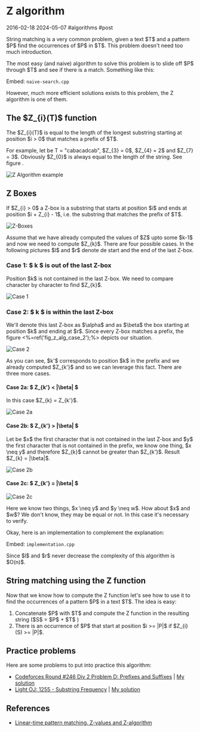 # Z algorithm
2016-02-18 2024-05-07 #algorithms #post

<p>String matching is a very common problem, given a text $T$ and a pattern $P$ find the occurrences of $P$ in $T$. This problem doesn't need too much introduction.</p>

<p>The most easy (and naive) algorithm to solve this problem is to slide off $P$ through $T$ and see if there is a match. Something like this:</p>

Embed: `naive-search.cpp`

However, much more efficient solutions exists to this problem, the Z algorithm is one of them.

<h2>The $Z_{i}(T)$ function</h2>

<div class="box">
  The $Z_{i}(T)$ is equal to the length of the longest substring starting at position $i > 0$ that matches a prefix of $T$.
</div> 

<p>For example, let be T = "cabacadcab", $Z_{3} = 0$, $Z_{4} = 2$ and $Z_{7} = 3$. Obviously $Z_{0}$ is always equal to the length of the string. See figure .</p>

![Z Algorithm example](/z-algorithm/z_alg_example.png)

## Z Boxes

<div class="box">
    If $Z_{i} > 0$ a Z-box is a substring that starts at position $i$ and ends at position $i + Z_{i} - 1$, i.e. the substring that matches the prefix of $T$.
</div>

![Z-Boxes](/z-algorithm/z_boxes.svg)


<p>Assume that we have already computed the values of $Z$ upto some $k-1$ and now we need to compute $Z_{k}$. There are four possible cases. In the following pictures $l$ and $r$ denote de start and the end of the last Z-box.</p>

### Case 1: $ k $ is out of the last Z-box

<p>Position $k$ is not contained in the last Z-box. We need to compare character by character to find $Z_{k}$.</p>

![Case 1](/z-algorithm/z_alg_cases_1.svg)


### Case 2: $ k $ is within the last Z-box

<p>We'll denote this last Z-box as $\alpha$ and as $\beta$ the box starting at position $k$ and ending at $r$. Since every Z-box matches a prefix, the figure <%=ref('fig_z_alg_case_2');%> depicts our situation.</p>

![Case 2](/z-algorithm/z_alg_cases_2.svg)

<p>As you can see, $k'$ corresponds to position $k$ in the prefix and we already computed $Z_{k'}$ and so we can leverage this fact. There are three more cases.</p>


#### Case 2a: $ Z_{k'} < |\\beta| $

<p>In this case $Z_{k} = Z_{k'}$.</p>

![Case 2a](/z-algorithm/z_alg_cases_2a.svg)


#### Case 2b: $ Z_{k'} > |\\beta| $

<p>Let be $x$ the first character that is not contained in the last Z-box and $y$ the first character that is not contained in the prefix, we know one thing, $x \neq y$ and therefore $Z_{k}$ cannot be greater than $Z_{k'}$. Result $Z_{k} = |\beta|$.</p>

![Case 2b](/z-algorithm/z_alg_cases_2b.svg)

#### Case 2c: $ Z_{k'} = |\beta| $

![Case 2c](/z-algorithm/z_alg_cases_2c.svg)

<p>Here we know two things, $x \neq y$  and $y \neq w$. How about $x$ and $w$? We don't know, they may be equal or not. In this case it's necessary to verify.</p>

<p>Okay, here is an implementation to complement the explanation:</p>

Embed: `implementation.cpp`

<p>Since $l$ and $r$ never decrease the complexity of this algorithm is $O(n)$.</p>

## String matching using the Z function

<p>Now that we know how to compute the Z function let's see how to use it to find the occurrences of a pattern $P$ in a text $T$. The idea is easy:</p>

<ol>
  <li>Concatenate $P$ with $T$ and compute the Z function in the resulting string ($S$ = $P$ + $T$ )</li>
  <li>There is an occurrence of $P$ that start at position $i >= |P|$ if  $Z_{i}(S) >= |P|$.</li>
</ol>

<h2>Practice problems</h2>
<p>Here are some problems to put into practice this algorithm:</p>

<ul>
  <li><a href="http://codeforces.com/contest/432/problem/D" target="_blank">Codeforces Round #246 Div 2 Problem D: Prefixes and Suffixes</a> | <a href="https://gist.github.com/rendon/0cd66d5891b5758cd382" target="_blank">My solution</a></li>
  <li><a href="http://lightoj.com/volume_showproblem.php?problem=1255" target="_blank">Light OJ: 1255 - Substring Frequency</a> | <a href="https://gist.github.com/rendon/43bbc8f3fbcb8d231c99" target="_blank">My solution</a></li>
</ul>

## References

- [Linear-time pattern matching. Z-values and Z-algorithm](http://www.cs.ucdavis.edu/~gusfield/cs122f10/videolist.html)
